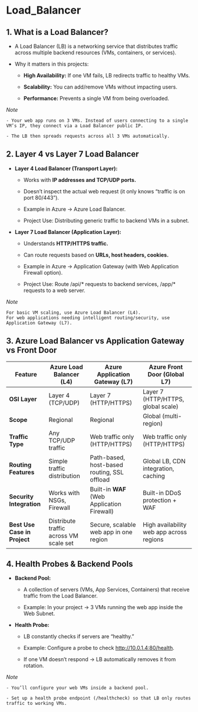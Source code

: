 # **Load_Balancer**
## **1. What is a Load Balancer?**

* A Load Balancer (LB) is a networking service that distributes traffic across multiple backend resources (VMs, containers, or services).

* Why it matters in this projects:

    * **High Availability:** If one VM fails, LB redirects traffic to healthy VMs.

    * **Scalability:** You can add/remove VMs without impacting users.

    * **Performance:** Prevents a single VM from being overloaded.

*Note*
```
- Your web app runs on 3 VMs. Instead of users connecting to a single VM’s IP, they connect via a Load Balancer public IP.

- The LB then spreads requests across all 3 VMs automatically.
```

## **2. Layer 4 vs Layer 7 Load Balancer**

* **Layer 4 Load Balancer (Transport Layer):**

    * Works with **IP addresses and TCP/UDP ports.**

    * Doesn’t inspect the actual web request (it only knows “traffic is on port 80/443”).

    * Example in Azure → Azure Load Balancer.

    * Project Use: Distributing generic traffic to backend VMs in a subnet.

* **Layer 7 Load Balancer (Application Layer):**

    * Understands **HTTP/HTTPS traffic.**

    * Can route requests based on **URLs, host headers, cookies.**

    * Example in Azure → Application Gateway (with Web Application Firewall option).

    * Project Use: Route /api/* requests to backend services, /app/* requests to a web server.

*Note*
```
For basic VM scaling, use Azure Load Balancer (L4).
For web applications needing intelligent routing/security, use Application Gateway (L7).
```

## 3. Azure Load Balancer vs Application Gateway vs Front Door

| Feature                      | Azure Load Balancer (L4)               | Azure Application Gateway (L7)              | Azure Front Door (Global L7)             |
| ---------------------------- | -------------------------------------- | ------------------------------------------- | ---------------------------------------- |
| **OSI Layer**                | Layer 4 (TCP/UDP)                      | Layer 7 (HTTP/HTTPS)                        | Layer 7 (HTTP/HTTPS, global scale)       |
| **Scope**                    | Regional                               | Regional                                    | Global (multi-region)                    |
| **Traffic Type**             | Any TCP/UDP traffic                    | Web traffic only (HTTP/HTTPS)               | Web traffic only (HTTP/HTTPS)            |
| **Routing Features**         | Simple traffic distribution            | Path-based, host-based routing, SSL offload | Global LB, CDN integration, caching      |
| **Security Integration**     | Works with NSGs, Firewall              | Built-in **WAF** (Web Application Firewall) | Built-in DDoS protection + WAF           |
| **Best Use Case in Project** | Distribute traffic across VM scale set | Secure, scalable web app in one region      | High availability web app across regions |


## **4. Health Probes & Backend Pools**

* **Backend Pool:**

    - A collection of servers (VMs, App Services, Containers) that receive traffic from the Load Balancer.

    - Example: In your project → 3 VMs running the web app inside the Web Subnet.

* **Health Probe:**

    - LB constantly checks if servers are “healthy.”

    - Example: Configure a probe to check http://10.0.1.4:80/health.

    - If one VM doesn’t respond → LB automatically removes it from rotation.

*Note*
```
- You’ll configure your web VMs inside a backend pool.

- Set up a health probe endpoint (/healthcheck) so that LB only routes traffic to working VMs.
```
